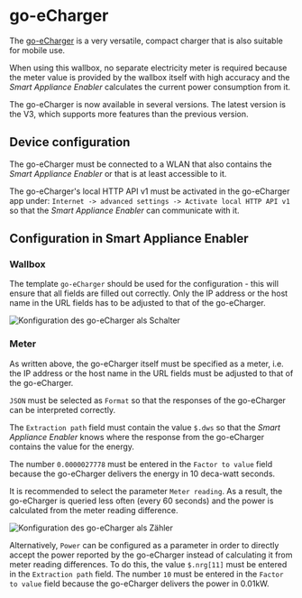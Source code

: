 # go-eCharger

The [go-eCharger](https://go-e.co/go-echarger-home/) is a very versatile, compact charger that is also suitable for mobile use.

When using this wallbox, no separate electricity meter is required because the meter value is provided by the wallbox itself with high accuracy and the *Smart Appliance Enabler* calculates the current power consumption from it.

The go-eCharger is now available in several versions. The latest version is the V3, which supports more features than the previous version.

## Device configuration
The go-eCharger must be connected to a WLAN that also contains the *Smart Appliance Enabler* or that is at least accessible to it.

The go-eCharger's local HTTP API v1 must be activated in the go-eCharger app under: `Internet -> advanced settings -> Activate local HTTP API v1` so that the *Smart Appliance Enabler* can communicate with it.

## Configuration in Smart Appliance Enabler
### Wallbox
The template `go-eCharger` should be used for the configuration - this will ensure that all fields are filled out correctly. Only the IP address or the host name in the URL fields has to be adjusted to that of the go-eCharger.

![Konfiguration des go-eCharger als Schalter](../pics/fe/EVChargerGoeCharger.png)

### Meter
As written above, the go-eCharger itself must be specified as a meter, i.e.
the IP address or the host name in the URL fields must be adjusted to that of the go-eCharger.

`JSON` must be selected as `Format` so that the responses of the go-eCharger can be interpreted correctly.

The `Extraction path` field must contain the value `$.dws` so that the *Smart Appliance Enabler* knows where the response from the go-eCharger contains the value for the energy.

The number `0.0000027778` must be entered in the `Factor to value` field because the go-eCharger delivers the energy in 10 deca-watt seconds.

It is recommended to select the parameter `Meter reading`. As a result, the go-eCharger is queried less often (every 60 seconds) and the power is calculated from the meter reading difference.

![Konfiguration des go-eCharger als Zähler](../pics/fe/EVChargerGoeChargerMeter.png)

Alternatively, `Power` can be configured as a parameter in order to directly accept the power reported by the go-eCharger instead of calculating it from meter reading differences. To do this, the value `$.nrg[11]` must be entered in the `Extraction path` field. The number `10` must be entered in the `Factor to value` field because the go-eCharger delivers the power in 0.01kW.
